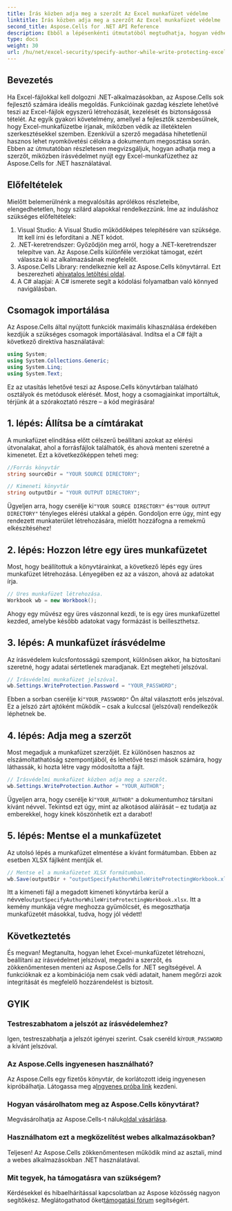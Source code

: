 ```yaml
---
title: Írás közben adja meg a szerzőt Az Excel munkafüzet védelme
linktitle: Írás közben adja meg a szerzőt Az Excel munkafüzet védelme
second_title: Aspose.Cells for .NET API Reference
description: Ebből a lépésenkénti útmutatóból megtudhatja, hogyan védheti meg Excel-munkafüzetét, miközben megadja a szerzőt az Aspose.Cells for .NET használatával.
type: docs
weight: 30
url: /hu/net/excel-security/specify-author-while-write-protecting-excel-workbook/
---
```

## Bevezetés

Ha Excel-fájlokkal kell dolgozni .NET-alkalmazásokban, az Aspose.Cells sok fejlesztő számára ideális megoldás. Funkcióinak gazdag készlete lehetővé teszi az Excel-fájlok egyszerű létrehozását, kezelését és biztonságossá tételét. Az egyik gyakori követelmény, amellyel a fejlesztők szembesülnek, hogy Excel-munkafüzetbe írjanak, miközben védik az illetéktelen szerkesztésekkel szemben. Ezenkívül a szerző megadása hihetetlenül hasznos lehet nyomkövetési célokra a dokumentum megosztása során. Ebben az útmutatóban részletesen megvizsgáljuk, hogyan adhatja meg a szerzőt, miközben írásvédelmet nyújt egy Excel-munkafüzethez az Aspose.Cells for .NET használatával.

## Előfeltételek

Mielőtt belemerülnénk a megvalósítás aprólékos részleteibe, elengedhetetlen, hogy szilárd alapokkal rendelkezzünk. Íme az induláshoz szükséges előfeltételek:

1. Visual Studio: A Visual Studio működőképes telepítésére van szüksége. Itt kell írni és lefordítani a .NET kódot.
2. .NET-keretrendszer: Győződjön meg arról, hogy a .NET-keretrendszer telepítve van. Az Aspose.Cells különféle verziókat támogat, ezért válassza ki az alkalmazásának megfelelőt.
3.  Aspose.Cells Library: rendelkeznie kell az Aspose.Cells könyvtárral. Ezt beszerezheti a[hivatalos letöltési oldal](https://releases.aspose.com/cells/net/).
4. A C# alapjai: A C# ismerete segít a kódolási folyamatban való könnyed navigálásban.

## Csomagok importálása

Az Aspose.Cells által nyújtott funkciók maximális kihasználása érdekében kezdjük a szükséges csomagok importálásával. Indítsa el a C# fájlt a következő direktíva használatával:

```csharp
using System;
using System.Collections.Generic;
using System.Linq;
using System.Text;
```

Ez az utasítás lehetővé teszi az Aspose.Cells könyvtárban található osztályok és metódusok elérését. Most, hogy a csomagjainkat importáltuk, térjünk át a szórakoztató részre – a kód megírására!

## 1. lépés: Állítsa be a címtárakat

A munkafüzet elindítása előtt célszerű beállítani azokat az elérési útvonalakat, ahol a forrásfájlok találhatók, és ahová menteni szeretné a kimenetet. Ezt a következőképpen teheti meg:

```csharp
//Forrás könyvtár
string sourceDir = "YOUR SOURCE DIRECTORY";

// Kimeneti könyvtár
string outputDir = "YOUR OUTPUT DIRECTORY";
```

 Ügyeljen arra, hogy cserélje ki`"YOUR SOURCE DIRECTORY"` és`"YOUR OUTPUT DIRECTORY"` tényleges elérési utakkal a gépén. Gondoljon erre úgy, mint egy rendezett munkaterület létrehozására, mielőtt hozzáfogna a remekmű elkészítéséhez!

## 2. lépés: Hozzon létre egy üres munkafüzetet

Most, hogy beállítottuk a könyvtárainkat, a következő lépés egy üres munkafüzet létrehozása. Lényegében ez az a vászon, ahová az adatokat írja.

```csharp
// Üres munkafüzet létrehozása.
Workbook wb = new Workbook();
```

Ahogy egy művész egy üres vászonnal kezdi, te is egy üres munkafüzettel kezded, amelybe később adatokat vagy formázást is beilleszthetsz.

## 3. lépés: A munkafüzet írásvédelme

Az írásvédelem kulcsfontosságú szempont, különösen akkor, ha biztosítani szeretné, hogy adatai sértetlenek maradjanak. Ezt megteheti jelszóval.

```csharp
// Írásvédelmi munkafüzet jelszóval.
wb.Settings.WriteProtection.Password = "YOUR_PASSWORD";
```

 Ebben a sorban cserélje ki`"YOUR_PASSWORD"` Ön által választott erős jelszóval. Ez a jelszó zárt ajtóként működik – csak a kulccsal (jelszóval) rendelkezők léphetnek be.

## 4. lépés: Adja meg a szerzőt

Most megadjuk a munkafüzet szerzőjét. Ez különösen hasznos az elszámoltathatóság szempontjából, és lehetővé teszi mások számára, hogy láthassák, ki hozta létre vagy módosította a fájlt.

```csharp
// Írásvédelmi munkafüzet közben adja meg a szerzőt.
wb.Settings.WriteProtection.Author = "YOUR_AUTHOR";
```

 Ügyeljen arra, hogy cserélje ki`"YOUR_AUTHOR"` a dokumentumhoz társítani kívánt névvel. Tekintsd ezt úgy, mint az alkotásod aláírását – ez tudatja az emberekkel, hogy kinek köszönhetik ezt a darabot!

## 5. lépés: Mentse el a munkafüzetet

Az utolsó lépés a munkafüzet elmentése a kívánt formátumban. Ebben az esetben XLSX fájlként mentjük el. 

```csharp
// Mentse el a munkafüzetet XLSX formátumban.
wb.Save(outputDir + "outputSpecifyAuthorWhileWriteProtectingWorkbook.xlsx");
```

 Itt a kimeneti fájl a megadott kimeneti könyvtárba kerül a névvel`outputSpecifyAuthorWhileWriteProtectingWorkbook.xlsx`. Itt a kemény munkája végre meghozza gyümölcsét, és megoszthatja munkafüzetét másokkal, tudva, hogy jól védett!

## Következtetés

És megvan! Megtanulta, hogyan lehet Excel-munkafüzetet létrehozni, beállítani az írásvédelmet jelszóval, megadni a szerzőt, és zökkenőmentesen menteni az Aspose.Cells for .NET segítségével. A funkcióknak ez a kombinációja nem csak védi adatait, hanem megőrzi azok integritását és megfelelő hozzárendelést is biztosít.

## GYIK

### Testreszabhatom a jelszót az írásvédelemhez?  
 Igen, testreszabhatja a jelszót igényei szerint. Csak cseréld ki`YOUR_PASSWORD` a kívánt jelszóval.

### Az Aspose.Cells ingyenesen használható?  
 Az Aspose.Cells egy fizetős könyvtár, de korlátozott ideig ingyenesen kipróbálhatja. Látogassa meg a[Ingyenes próba link](https://releases.aspose.com/) kezdeni.

### Hogyan vásárolhatom meg az Aspose.Cells könyvtárat?  
 Megvásárolhatja az Aspose.Cells-t náluk[oldal vásárlása](https://purchase.aspose.com/buy).

### Használhatom ezt a megközelítést webes alkalmazásokban?  
Teljesen! Az Aspose.Cells zökkenőmentesen működik mind az asztali, mind a webes alkalmazásokban .NET használatával.

### Mit tegyek, ha támogatásra van szükségem?  
 Kérdésekkel és hibaelhárítással kapcsolatban az Aspose közösség nagyon segítőkész. Meglátogathatod őket[támogatási fórum](https://forum.aspose.com/c/cells/9) segítségért.